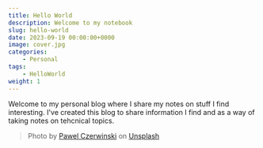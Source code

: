 ```yaml
---
title: Hello World
description: Welcome to my notebook
slug: hello-world
date: 2023-09-19 00:00:00+0000
image: cover.jpg
categories:
    - Personal
tags:
    - HelloWorld
weight: 1
---
```


Welcome to my personal blog where I share my notes on stuff I find interesting. I've created this blog to share information I find and as a way of taking notes on tehcnical topics.

> Photo by [Pawel Czerwinski](https://unsplash.com/@pawel_czerwinski) on [Unsplash](https://unsplash.com/)
